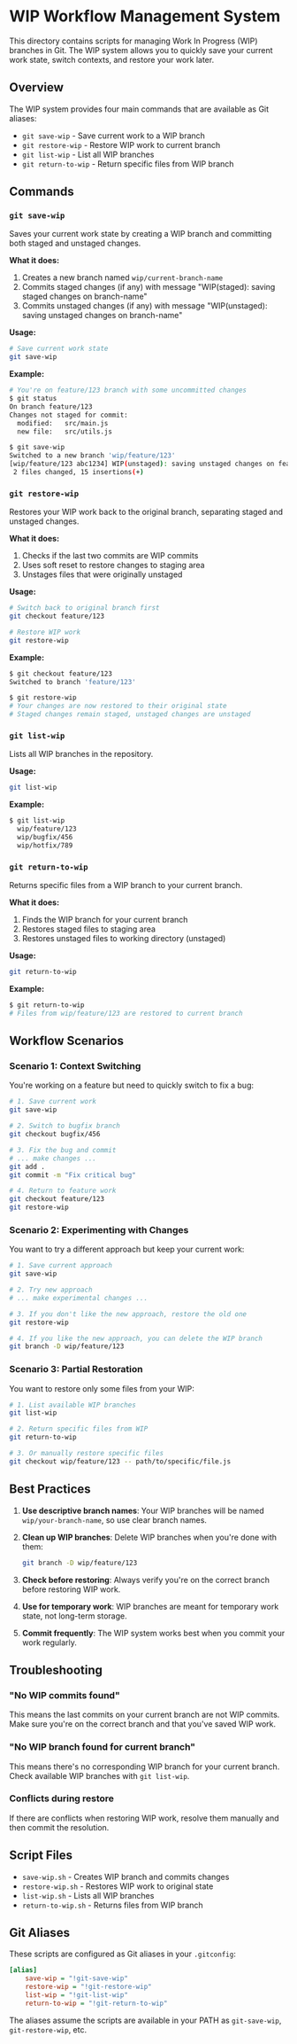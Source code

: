 # WIP Workflow Management System

This directory contains scripts for managing Work In Progress (WIP) branches in Git. The WIP system allows you to quickly save your current work state, switch contexts, and restore your work later.

## Overview

The WIP system provides four main commands that are available as Git aliases:

- `git save-wip` - Save current work to a WIP branch
- `git restore-wip` - Restore WIP work to current branch
- `git list-wip` - List all WIP branches
- `git return-to-wip` - Return specific files from WIP branch

## Commands

### `git save-wip`

Saves your current work state by creating a WIP branch and committing both staged and unstaged changes.

**What it does:**
1. Creates a new branch named `wip/current-branch-name`
2. Commits staged changes (if any) with message "WIP(staged): saving staged changes on branch-name"
3. Commits unstaged changes (if any) with message "WIP(unstaged): saving unstaged changes on branch-name"

**Usage:**
```bash
# Save current work state
git save-wip
```

**Example:**
```bash
# You're on feature/123 branch with some uncommitted changes
$ git status
On branch feature/123
Changes not staged for commit:
  modified:   src/main.js
  new file:   src/utils.js

$ git save-wip
Switched to a new branch 'wip/feature/123'
[wip/feature/123 abc1234] WIP(unstaged): saving unstaged changes on feature/123
 2 files changed, 15 insertions(+)
```

### `git restore-wip`

Restores your WIP work back to the original branch, separating staged and unstaged changes.

**What it does:**
1. Checks if the last two commits are WIP commits
2. Uses soft reset to restore changes to staging area
3. Unstages files that were originally unstaged

**Usage:**
```bash
# Switch back to original branch first
git checkout feature/123

# Restore WIP work
git restore-wip
```

**Example:**
```bash
$ git checkout feature/123
Switched to branch 'feature/123'

$ git restore-wip
# Your changes are now restored to their original state
# Staged changes remain staged, unstaged changes are unstaged
```

### `git list-wip`

Lists all WIP branches in the repository.

**Usage:**
```bash
git list-wip
```

**Example:**
```bash
$ git list-wip
  wip/feature/123
  wip/bugfix/456
  wip/hotfix/789
```

### `git return-to-wip`

Returns specific files from a WIP branch to your current branch.

**What it does:**
1. Finds the WIP branch for your current branch
2. Restores staged files to staging area
3. Restores unstaged files to working directory (unstaged)

**Usage:**
```bash
git return-to-wip
```

**Example:**
```bash
$ git return-to-wip
# Files from wip/feature/123 are restored to current branch
```

## Workflow Scenarios

### Scenario 1: Context Switching

You're working on a feature but need to quickly switch to fix a bug:

```bash
# 1. Save current work
git save-wip

# 2. Switch to bugfix branch
git checkout bugfix/456

# 3. Fix the bug and commit
# ... make changes ...
git add .
git commit -m "Fix critical bug"

# 4. Return to feature work
git checkout feature/123
git restore-wip
```

### Scenario 2: Experimenting with Changes

You want to try a different approach but keep your current work:

```bash
# 1. Save current approach
git save-wip

# 2. Try new approach
# ... make experimental changes ...

# 3. If you don't like the new approach, restore the old one
git restore-wip

# 4. If you like the new approach, you can delete the WIP branch
git branch -D wip/feature/123
```

### Scenario 3: Partial Restoration

You want to restore only some files from your WIP:

```bash
# 1. List available WIP branches
git list-wip

# 2. Return specific files from WIP
git return-to-wip

# 3. Or manually restore specific files
git checkout wip/feature/123 -- path/to/specific/file.js
```

## Best Practices

1. **Use descriptive branch names**: Your WIP branches will be named `wip/your-branch-name`, so use clear branch names.

2. **Clean up WIP branches**: Delete WIP branches when you're done with them:
   ```bash
   git branch -D wip/feature/123
   ```

3. **Check before restoring**: Always verify you're on the correct branch before restoring WIP work.

4. **Use for temporary work**: WIP branches are meant for temporary work state, not long-term storage.

5. **Commit frequently**: The WIP system works best when you commit your work regularly.

## Troubleshooting

### "No WIP commits found"
This means the last commits on your current branch are not WIP commits. Make sure you're on the correct branch and that you've saved WIP work.

### "No WIP branch found for current branch"
This means there's no corresponding WIP branch for your current branch. Check available WIP branches with `git list-wip`.

### Conflicts during restore
If there are conflicts when restoring WIP work, resolve them manually and then commit the resolution.

## Script Files

- `save-wip.sh` - Creates WIP branch and commits changes
- `restore-wip.sh` - Restores WIP work to original state
- `list-wip.sh` - Lists all WIP branches
- `return-to-wip.sh` - Returns files from WIP branch

## Git Aliases

These scripts are configured as Git aliases in your `.gitconfig`:

```ini
[alias]
    save-wip = "!git-save-wip"
    restore-wip = "!git-restore-wip"
    list-wip = "!git-list-wip"
    return-to-wip = "!git-return-to-wip"
```

The aliases assume the scripts are available in your PATH as `git-save-wip`, `git-restore-wip`, etc. 